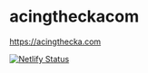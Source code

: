 # acingtheckacom
https://acingthecka.com

[![Netlify Status](https://api.netlify.com/api/v1/badges/51b83d1d-fcfa-4265-9868-8ba19599616f/deploy-status)](https://app.netlify.com/sites/taupe-valkyrie-9f2ff9/deploys)
